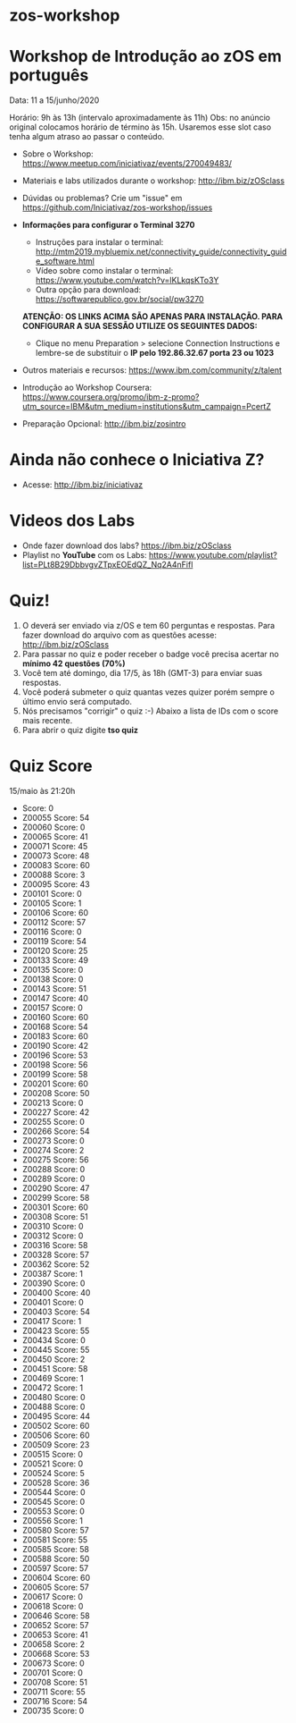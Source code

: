 # zos-workshop
# Workshop de Introdução ao zOS em português

Data: 11 a 15/junho/2020

Horário: 9h às 13h (intervalo aproximadamente às 11h)
Obs: no anúncio original colocamos horário de término às 15h. Usaremos esse slot caso tenha algum atraso ao passar o conteúdo. 

* Sobre o Workshop: https://www.meetup.com/iniciativaz/events/270049483/

* Materiais e labs utilizados durante o workshop: http://ibm.biz/zOSclass

* Dúvidas ou problemas? Crie um "issue" em https://github.com/Iniciativaz/zos-workshop/issues    

* **Informações para configurar o Terminal 3270** 
   * Instruções para instalar o terminal: http://mtm2019.mybluemix.net/connectivity_guide/connectivity_guide_software.html 
   * Vídeo sobre como instalar o terminal: https://www.youtube.com/watch?v=lKLkqsKTo3Y
   * Outra opção para download: https://softwarepublico.gov.br/social/pw3270
   
   **ATENÇÃO: OS LINKS ACIMA SÃO APENAS PARA INSTALAÇÃO. PARA CONFIGURAR A SUA SESSÃO UTILIZE OS SEGUINTES DADOS:** 
   * Clique no menu Preparation > selecione Connection Instructions e lembre-se de substituir o **IP pelo 192.86.32.67 porta 23 ou 1023**

* Outros materiais e recursos: https://www.ibm.com/community/z/talent
* Introdução ao Workshop Coursera: https://www.coursera.org/promo/ibm-z-promo?utm_source=IBM&utm_medium=institutions&utm_campaign=PcertZ 
* Preparação Opcional: http://ibm.biz/zosintro 

# Ainda não conhece o Iniciativa Z? 
* Acesse: http://ibm.biz/iniciativaz

# Videos dos Labs
* Onde fazer download dos labs? https://ibm.biz/zOSclass
* Playlist no **YouTube** com os Labs: https://www.youtube.com/playlist?list=PLt8B29DbbvgvZTpxEOEdQZ_Nq2A4nFifl

# Quiz!

1. O deverá ser enviado via z/OS e tem 60 perguntas e respostas. Para fazer download do arquivo com as questões acesse: http://ibm.biz/zOSclass
2. Para passar no quiz e poder receber o badge você precisa acertar no **mínimo 42 questões (70%)**
3. Você tem até domingo, dia 17/5, às 18h (GMT-3) para enviar suas respostas. 
4. Você poderá submeter o quiz quantas vezes quizer porém sempre o último envio será computado.
5. Nós precisamos "corrigir" o quiz :-)  Abaixo a lista de IDs com o score mais recente.
6. Para abrir o quiz digite **tso quiz**

# Quiz Score
15/maio às 21:20h

*  Score: 0
* Z00055 Score: 54
* Z00060 Score: 0
* Z00065 Score: 41
* Z00071 Score: 45
* Z00073 Score: 48
* Z00083 Score: 60
* Z00088 Score: 3
* Z00095 Score: 43
* Z00101 Score: 0
* Z00105 Score: 1
* Z00106 Score: 60
* Z00112 Score: 57
* Z00116 Score: 0
* Z00119 Score: 54
* Z00120 Score: 25
* Z00133 Score: 49
* Z00135 Score: 0
* Z00138 Score: 0
* Z00143 Score: 51
* Z00147 Score: 40
* Z00157 Score: 0
* Z00160 Score: 60
* Z00168 Score: 54
* Z00183 Score: 60
* Z00190 Score: 42
* Z00196 Score: 53
* Z00198 Score: 56
* Z00199 Score: 58
* Z00201 Score: 60
* Z00208 Score: 50
* Z00213 Score: 0
* Z00227 Score: 42
* Z00255 Score: 0
* Z00266 Score: 54
* Z00273 Score: 0
* Z00274 Score: 2
* Z00275 Score: 56
* Z00288 Score: 0
* Z00289 Score: 0
* Z00290 Score: 47
* Z00299 Score: 58
* Z00301 Score: 60
* Z00308 Score: 51
* Z00310 Score: 0
* Z00312 Score: 0
* Z00316 Score: 58
* Z00328 Score: 57
* Z00362 Score: 52
* Z00387 Score: 1
* Z00390 Score: 0
* Z00400 Score: 40
* Z00401 Score: 0
* Z00403 Score: 54
* Z00417 Score: 1
* Z00423 Score: 55
* Z00434 Score: 0
* Z00445 Score: 55
* Z00450 Score: 2
* Z00451 Score: 58
* Z00469 Score: 1
* Z00472 Score: 1
* Z00480 Score: 0
* Z00488 Score: 0
* Z00495 Score: 44
* Z00502 Score: 60
* Z00506 Score: 60
* Z00509 Score: 23
* Z00515 Score: 0
* Z00521 Score: 0
* Z00524 Score: 5
* Z00528 Score: 36
* Z00544 Score: 0
* Z00545 Score: 0
* Z00553 Score: 0
* Z00556 Score: 1
* Z00580 Score: 57
* Z00581 Score: 55
* Z00585 Score: 58
* Z00588 Score: 50
* Z00597 Score: 57
* Z00604 Score: 60
* Z00605 Score: 57
* Z00617 Score: 0
* Z00618 Score: 0
* Z00646 Score: 58
* Z00652 Score: 57
* Z00653 Score: 41
* Z00658 Score: 2
* Z00668 Score: 53
* Z00673 Score: 0
* Z00701 Score: 0
* Z00708 Score: 51
* Z00711 Score: 55
* Z00716 Score: 54
* Z00735 Score: 0
